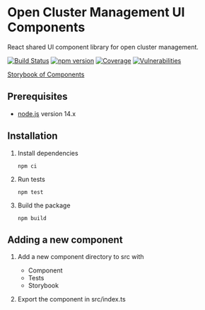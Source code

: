 [comment]: # ( Copyright Contributors to the Open Cluster Management project )

# Open Cluster Management UI Components

React shared UI component library for open cluster management.

[![Build Status](https://travis-ci.com/open-cluster-management/ui-components.svg?branch=main)](https://travis-ci.com/open-cluster-management/ui-components)
[![npm version](https://badge.fury.io/js/%40open-cluster-management%2Fui-components.svg)](https://badge.fury.io/js/%40open-cluster-management%2Fui-components)
[![Coverage](https://sonarcloud.io/api/project_badges/measure?project=open-cluster-management_ui-components&metric=coverage&token=64149a11d78bff9de4105c800b8ec2219dae4ea4)](https://sonarcloud.io/dashboard?id=open-cluster-management_ui-components)
[![Vulnerabilities](https://sonarcloud.io/api/project_badges/measure?project=open-cluster-management_ui-components&metric=vulnerabilities&token=64149a11d78bff9de4105c800b8ec2219dae4ea4)](https://sonarcloud.io/dashboard?id=open-cluster-management_ui-components)

[Storybook of Components](https://open-cluster-management.github.io/ui-components/index.html)

## Prerequisites

- [node.js](https://nodejs.org/) version 14.x

## Installation

1. Install dependencies

   ```
   npm ci
   ```

2. Run tests

   ```
   npm test
   ```

3. Build the package

   ```
   npm build
   ```

## Adding a new component

1. Add a new component directory to src with

      - Component
      - Tests
      - Storybook

2. Export the component in src/index.ts
